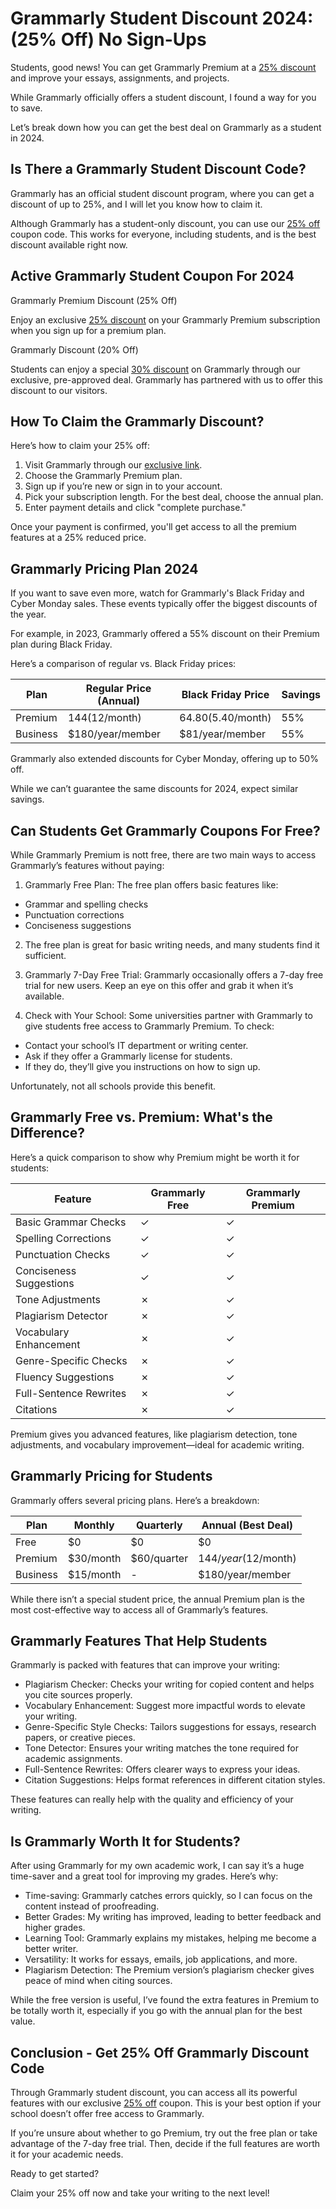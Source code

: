 # Grammarly Student Discount 2024: (25% Off) No Sign-Ups
Students, good news! You can get Grammarly Premium at a [25% discount](https://bit.ly/3OWbTpW) and improve your essays, assignments, and projects.

While Grammarly officially offers a student discount, I found a way for you to save.

Let’s break down how you can get the best deal on Grammarly as a student in 2024.

## Is There a Grammarly Student Discount Code?

Grammarly has an official student discount program, where you can get a discount of up to 25%, and I will let you know how to claim it.

Although Grammarly has a student-only discount, you can use our [25% off](https://bit.ly/3OWbTpW) coupon code. This works for everyone, including students, and is the best discount available right now.

## Active Grammarly Student Coupon For 2024

Grammarly Premium Discount (25% Off)

Enjoy an exclusive [25% discount](https://bit.ly/3OWbTpW) on your Grammarly Premium subscription when you sign up for a premium plan.

Grammarly Discount (20% Off)

Students can enjoy a special [30% discount](https://bit.ly/3OWbTpW) on Grammarly through our exclusive, pre-approved deal. Grammarly has partnered with us to offer this discount to our visitors.

## How To Claim the Grammarly Discount?

Here’s how to claim your 25% off:

1. Visit Grammarly through our [exclusive link](https://bit.ly/3OWbTpW).
2. Choose the Grammarly Premium plan.
3. Sign up if you’re new or sign in to your account.
4. Pick your subscription length. For the best deal, choose the annual plan.
5. Enter payment details and click "complete purchase."

Once your payment is confirmed, you'll get access to all the premium features at a 25% reduced price.

## Grammarly Pricing Plan 2024

If you want to save even more, watch for Grammarly's Black Friday and Cyber Monday sales. These events typically offer the biggest discounts of the year.

For example, in 2023, Grammarly offered a 55% discount on their Premium plan during Black Friday.

Here’s a comparison of regular vs. Black Friday prices:

|Plan|Regular Price (Annual)|Black Friday Price|Savings|
| --- | --- | --- | --- |
|Premium|$144 ($12/month)|$64.80 ($5.40/month)|55%|
|Business|$180/year/member|$81/year/member|55%|

Grammarly also extended discounts for Cyber Monday, offering up to 50% off.

While we can’t guarantee the same discounts for 2024, expect similar savings.

## Can Students Get Grammarly Coupons For Free?

While Grammarly Premium is nott free, there are two main ways to access Grammarly’s features without paying:

1. Grammarly Free Plan: The free plan offers basic features like:

  * Grammar and spelling checks
  * Punctuation corrections
  * Conciseness suggestions

2. The free plan is great for basic writing needs, and many students find it sufficient.

3. Grammarly 7-Day Free Trial: Grammarly occasionally offers a 7-day free trial for new users. Keep an eye on this offer and grab it when it’s available.

4. Check with Your School: Some universities partner with Grammarly to give students free access to Grammarly Premium. To check:

  * Contact your school’s IT department or writing center.
  * Ask if they offer a Grammarly license for students.
  * If they do, they’ll give you instructions on how to sign up.

Unfortunately, not all schools provide this benefit.

## Grammarly Free vs. Premium: What's the Difference?

Here’s a quick comparison to show why Premium might be worth it for students:

|Feature|Grammarly Free|Grammarly Premium|
| --- | --- | --- |
|Basic Grammar Checks|✓|✓|
|Spelling Corrections|✓|✓|
|Punctuation Checks|✓|✓|
|Conciseness Suggestions|✓|✓|
|Tone Adjustments|✗|✓|
|Plagiarism Detector|✗|✓|
|Vocabulary Enhancement|✗|✓|
|Genre-Specific Checks|✗|✓|
|Fluency Suggestions|✗|✓|
|Full-Sentence Rewrites|✗|✓|
|Citations|✗|✓|

Premium gives you advanced features, like plagiarism detection, tone adjustments, and vocabulary improvement—ideal for academic writing.

## Grammarly Pricing for Students

Grammarly offers several pricing plans. Here’s a breakdown:

|Plan|Monthly|Quarterly|Annual (Best Deal)|
| --- | --- | --- | --- |
|Free|$0|$0|$0|
|Premium|$30/month|$60/quarter|$144/year ($12/month)|
|Business|$15/month|-|$180/year/member|

While there isn’t a special student price, the annual Premium plan is the most cost-effective way to access all of Grammarly’s features.

## Grammarly Features That Help Students

Grammarly is packed with features that can improve your writing:

* Plagiarism Checker: Checks your writing for copied content and helps you cite sources properly.
* Vocabulary Enhancement: Suggest more impactful words to elevate your writing.
* Genre-Specific Style Checks: Tailors suggestions for essays, research papers, or creative pieces.
* Tone Detector: Ensures your writing matches the tone required for academic assignments.
* Full-Sentence Rewrites: Offers clearer ways to express your ideas.
* Citation Suggestions: Helps format references in different citation styles.

These features can really help with the quality and efficiency of your writing.

## Is Grammarly Worth It for Students?

After using Grammarly for my own academic work, I can say it’s a huge time-saver and a great tool for improving my grades. Here’s why:

* Time-saving: Grammarly catches errors quickly, so I can focus on the content instead of proofreading.
* Better Grades: My writing has improved, leading to better feedback and higher grades.
* Learning Tool: Grammarly explains my mistakes, helping me become a better writer.
* Versatility: It works for essays, emails, job applications, and more.
* Plagiarism Detection: The Premium version’s plagiarism checker gives peace of mind when citing sources.

While the free version is useful, I’ve found the extra features in Premium to be totally worth it, especially if you go with the annual plan for the best value.

## Conclusion - Get 25% Off Grammarly Discount Code

Through Grammarly student discount, you can access all its powerful features with our exclusive [25% off](https://bit.ly/3OWbTpW) coupon. This is your best option if your school doesn’t offer free access to Grammarly.

If you’re unsure about whether to go Premium, try out the free plan or take advantage of the 7-day free trial. Then, decide if the full features are worth it for your academic needs.

Ready to get started?

Claim your 25% off now and take your writing to the next level!
